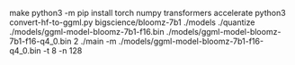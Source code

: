 make
python3 -m pip install torch numpy transformers accelerate
python3 convert-hf-to-ggml.py bigscience/bloomz-7b1 ./models 
./quantize ./models/ggml-model-bloomz-7b1-f16.bin ./models/ggml-model-bloomz-7b1-f16-q4_0.bin 2
./main -m ./models/ggml-model-bloomz-7b1-f16-q4_0.bin -t 8 -n 128